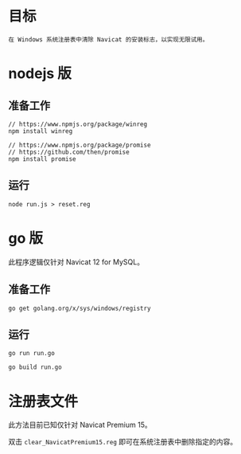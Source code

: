 # 目标

	在 Windows 系统注册表中清除 Navicat 的安装标志，以实现无限试用。

# nodejs 版

## 准备工作

	// https://www.npmjs.org/package/winreg
	npm install winreg

	// https://www.npmjs.org/package/promise
	// https://github.com/then/promise
	npm install promise

## 运行

	node run.js > reset.reg

# go 版

此程序逻辑仅针对 Navicat 12 for MySQL。

## 准备工作

	go get golang.org/x/sys/windows/registry

## 运行

	go run run.go

	go build run.go

# 注册表文件

此方法目前已知仅针对 Navicat Premium 15。

双击 `clear_NavicatPremium15.reg` 即可在系统注册表中删除指定的内容。
